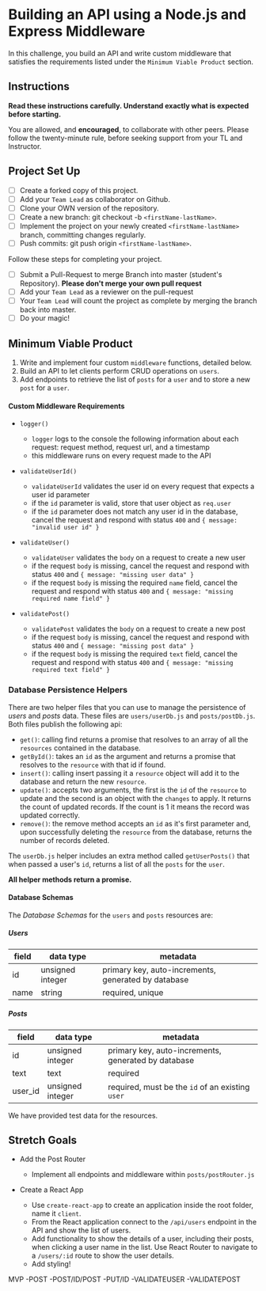 # Building an API using a Node.js and Express Middleware

In this challenge, you build an API and write custom middleware that satisfies the requirements listed under the `Minimum Viable Product` section.

## Instructions

**Read these instructions carefully. Understand exactly what is expected before starting.**

You are allowed, and **encouraged**, to collaborate with other peers. Please follow the twenty-minute rule, before seeking support from your TL and Instructor.

## Project Set Up

-   [ ] Create a forked copy of this project.
-   [ ] Add your `Team Lead` as collaborator on Github.
-   [ ] Clone your OWN version of the repository.
-   [ ] Create a new branch: git checkout -b `<firstName-lastName>`.
-   [ ] Implement the project on your newly created `<firstName-lastName>` branch, committing changes regularly.
-   [ ] Push commits: git push origin `<firstName-lastName>`.

Follow these steps for completing your project.

-   [ ] Submit a Pull-Request to merge <firstName-lastName> Branch into master (student's Repository). **Please don't merge your own pull request**
-   [ ] Add your `Team Lead` as a reviewer on the pull-request
-   [ ] Your `Team Lead` will count the project as complete by merging the branch back into master.
-   [ ] Do your magic!

## Minimum Viable Product

1. Write and implement four custom `middleware` functions, detailed below.
1. Build an API to let clients perform CRUD operations on `users`.
1. Add endpoints to retrieve the list of `posts` for a `user` and to store a new `post` for a `user`.

#### Custom Middleware Requirements

-   `logger()`

    -   `logger` logs to the console the following information about each request: request method, request url, and a timestamp
    -   this middleware runs on every request made to the API

-   `validateUserId()`

    -   `validateUserId` validates the user id on every request that expects a user id parameter
    -   if the `id` parameter is valid, store that user object as `req.user`
    -   if the `id` parameter does not match any user id in the database, cancel the request and respond with status `400` and `{ message: "invalid user id" }`

-   `validateUser()`

    -   `validateUser` validates the `body` on a request to create a new user
    -   if the request `body` is missing, cancel the request and respond with status `400` and `{ message: "missing user data" }`
    -   if the request `body` is missing the required `name` field, cancel the request and respond with status `400` and `{ message: "missing required name field" }`

-   `validatePost()`
    -   `validatePost` validates the `body` on a request to create a new post
    -   if the request `body` is missing, cancel the request and respond with status `400` and `{ message: "missing post data" }`
    -   if the request `body` is missing the required `text` field, cancel the request and respond with status `400` and `{ message: "missing required text field" }`

### Database Persistence Helpers

There are two helper files that you can use to manage the persistence of _users_ and _posts_ data. These files are `users/userDb.js` and `posts/postDb.js`. Both files publish the following api:

-   `get()`: calling find returns a promise that resolves to an array of all the `resources` contained in the database.
-   `getById()`: takes an `id` as the argument and returns a promise that resolves to the `resource` with that id if found.
-   `insert()`: calling insert passing it a `resource` object will add it to the database and return the new `resource`.
-   `update()`: accepts two arguments, the first is the `id` of the `resource` to update and the second is an object with the `changes` to apply. It returns the count of updated records. If the count is 1 it means the record was updated correctly.
-   `remove()`: the remove method accepts an `id` as it's first parameter and, upon successfully deleting the `resource` from the database, returns the number of records deleted.

The `userDb.js` helper includes an extra method called `getUserPosts()` that when passed a user's `id`, returns a list of all the `posts` for the `user`.

**All helper methods return a promise.**

#### Database Schemas

The _Database Schemas_ for the `users` and `posts` resources are:

##### Users

| field | data type        | metadata                                            |
| ----- | ---------------- | --------------------------------------------------- |
| id    | unsigned integer | primary key, auto-increments, generated by database |
| name  | string           | required, unique                                    |

##### Posts

| field   | data type        | metadata                                            |
| ------- | ---------------- | --------------------------------------------------- |
| id      | unsigned integer | primary key, auto-increments, generated by database |
| text    | text             | required                                            |
| user_id | unsigned integer | required, must be the `id` of an existing `user`    |

We have provided test data for the resources.

## Stretch Goals

-   Add the Post Router

    -   Implement all endpoints and middleware within `posts/postRouter.js`

-   Create a React App
    -   Use `create-react-app` to create an application inside the root folder, name it `client`.
    -   From the React application connect to the `/api/users` endpoint in the API and show the list of users.
    -   Add functionality to show the details of a user, including their posts, when clicking a user name in the list. Use React Router to navigate to a `/users/:id` route to show the user details.
    -   Add styling!

MVP
-POST
-POST/ID/POST
-PUT/ID
-VALIDATEUSER
-VALIDATEPOST
